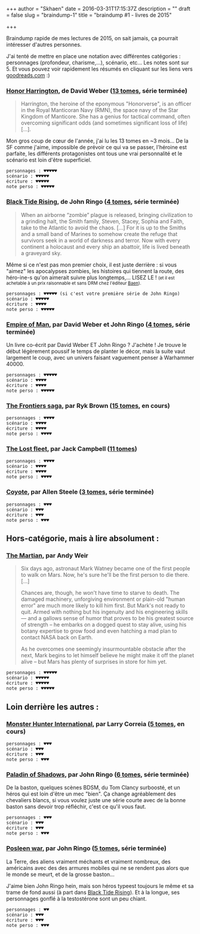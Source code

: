 +++
author = "Skhaen"
date = 2016-03-31T17:15:37Z
description = ""
draft = false
slug = "braindump-1"
title = "braindump #1 - livres de 2015"

+++

Braindump rapide de mes lectures de 2015, on sait jamais, ça pourrait intéresser d'autres personnes.

J'ai tenté de mettre en place une notation avec différentes catégories : personnages (profondeur, charisme,...), scénario, etc... Les notes sont sur 5. Et vous pouvez voir rapidement les résumés en cliquant sur les liens vers [goodreads.com](https://www.goodreads.com) :)

### **[Honor Harrington](https://www.goodreads.com/series/40419-honor-harrington)**, de David Weber ([13 tomes](https://www.goodreads.com/series/40419-honor-harrington), série terminée)

<blockquote>Harrington, the heroine of the eponymous "Honorverse", is an officer in the Royal Manticoran Navy (RMN), the space navy of the Star Kingdom of Manticore. She has a genius for tactical command, often overcoming significant odds (and sometimes significant loss of life) [...].</blockquote>


Mon gros coup de cœur de l'année, j'ai lu les 13 tomes en ~3 mois... De la SF comme j'aime, impossible de prévoir ce qui va se passer,  l'héroine est parfaite, les différents protagonistes ont tous une vrai personnalité et le scénario est loin d'être superficiel. 

```
personnages : ♥♥♥♥♥
scénario : ♥♥♥♥♥
écriture : ♥♥♥♥♥
note perso : ♥♥♥♥♥
```

### **[Black Tide Rising](https://www.goodreads.com/series/110176-black-tide-rising)**, de John Ringo ([4 tomes](https://www.goodreads.com/series/110176-black-tide-rising), série terminée)

<blockquote>When an airborne “zombie” plague is released, bringing civilization to a grinding halt, the Smith family, Steven, Stacey, Sophia and Faith, take to the Atlantic to avoid the chaos. [...]
For it is up to the Smiths and a small band of Marines to somehow create the refuge that survivors seek in a world of darkness and terror. Now with every continent a holocaust and every ship an abattoir, life is lived beneath a graveyard sky.</blockquote>

Même si ce n'est pas mon premier choix, il est juste derrière : si vous "aimez" les apocalypses zombies, les histoires qui tiennent la route, des héro-ine-s qu'on aimerait suivre plus longtemps,... LISEZ LE ! <small>(et il est achetable à un prix raisonnable et sans DRM chez l'éditeur [Baen](http://www.baen.com/catalog/category/view/s/john-ringo/id/1881/)).</small>

```
personnages : ♥♥♥♥♥ (si c'est votre première série de John Ringo)
scénario : ♥♥♥♥♥
écriture : ♥♥♥♥ 
note perso : ♥♥♥♥♥
```

### **[Empire of Man](https://www.goodreads.com/series/40584-empire-of-man)**, par David Weber et John Ringo ([4 tomes](https://www.goodreads.com/series/40584-empire-of-man), série terminée)

Un livre co-écrit par David Weber ET John Ringo ? J'achète ! Je trouve le début légèrement poussif le temps de planter le décor, mais la suite vaut largement le coup, avec un univers faisant vaguement penser à Warhammer 40000.

```
personnages : ♥♥♥♥♥
scénario : ♥♥♥♥
écriture : ♥♥♥♥ 
note perso : ♥♥♥♥♥
```

### **[The Frontiers saga](https://www.goodreads.com/series/82725-the-frontiers-saga)**, par Ryk Brown ([15 tomes](https://www.goodreads.com/series/82725-the-frontiers-saga), en cours)

```
personnages : ♥♥♥♥
scénario : ♥♥♥♥
écriture : ♥♥♥♥ 
note perso : ♥♥♥♥
```
### **[The Lost fleet](https://www.goodreads.com/series/41101-the-lost-fleet)**, par Jack Campbell ([11 tomes](https://www.goodreads.com/series/41101-the-lost-fleet))

```
personnages : ♥♥♥♥
scénario : ♥♥♥♥
écriture : ♥♥♥♥ 
note perso : ♥♥♥♥
```

### **[Coyote](https://www.goodreads.com/series/94620-coyote-trilogy)**, par Allen Steele ([3 tomes](https://www.goodreads.com/series/94620-coyote-trilogy), série terminée)

```
personnages : ♥♥♥
scénario : ♥♥♥
écriture : ♥♥♥
note perso : ♥♥♥
```

## Hors-catégorie, mais à lire absolument : 

### **[The Martian](https://www.goodreads.com/book/show/18007564-the-martian)**, par Andy Weir

<blockquote>Six days ago, astronaut Mark Watney became one of the first people to walk on Mars. Now, he's sure he'll be the first person to die there. [...] 

Chances are, though, he won't have time to starve to death. The damaged machinery, unforgiving environment or plain-old "human error" are much more likely to kill him first. But Mark's not ready to quit. Armed with nothing but his ingenuity and his engineering skills — and a gallows sense of humor that proves to be his greatest source of strength – he embarks on a dogged quest to stay alive, using his botany expertise to grow food and even hatching a mad plan to contact NASA back on Earth.

As he overcomes one seemingly insurmountable obstacle after the next, Mark begins to let himself believe he might make it off the planet alive – but Mars has plenty of surprises in store for him yet.</blockquote>

```
personnages : ♥♥♥♥♥
scénario : ♥♥♥♥♥
écriture : ♥♥♥♥♥
note perso : ♥♥♥♥♥
```

## Loin derrière les autres :

### **[Monster Hunter International](https://www.goodreads.com/series/45313-monster-hunter-international)**, par Larry Correia ([5 tomes](https://www.goodreads.com/series/45313-monster-hunter-international), en cours)

```
personnages : ♥♥♥
scénario : ♥♥♥
écriture : ♥♥♥
note perso : ♥♥♥
```

### **[Paladin of Shadows](https://www.goodreads.com/series/42761-paladin-of-shadows)**, par John Ringo ([6 tomes](https://www.goodreads.com/series/42761-paladin-of-shadows), série terminée)

De la baston, quelques scènes BDSM, du Tom Clancy surboosté, et un héros qui est loin d'être un mec "bien". Ça change agréablement des chevaliers blancs, si vous voulez juste une série courte avec de la bonne baston sans devoir trop réfléchir, c'est ce qu'il vous faut.

```
personnages : ♥♥♥
scénario : ♥♥♥
écriture : ♥♥♥
note perso : ♥♥♥
```

### **[Posleen war](https://www.goodreads.com/series/43106-posleen-war)**, par John Ringo ([5 tomes](https://www.goodreads.com/series/43106-posleen-war), série terminée)

La Terre, des aliens vraiment méchants et vraiment nombreux, des américains avec des des armures mobiles qui ne se rendent pas alors que le monde se meurt, et de la grosse baston...

J'aime bien John Ringo hein, mais son héros typeest toujours le même et sa trame de fond aussi (à part dans [Black Tide Rising](https://www.goodreads.com/series/110176-black-tide-rising)). Et à la longue, ses personnages gonflé à la testostérone sont un peu chiant.

```
personnages : ♥♥
scénario : ♥♥♥
écriture : ♥♥♥
note perso : ♥♥♥
```

